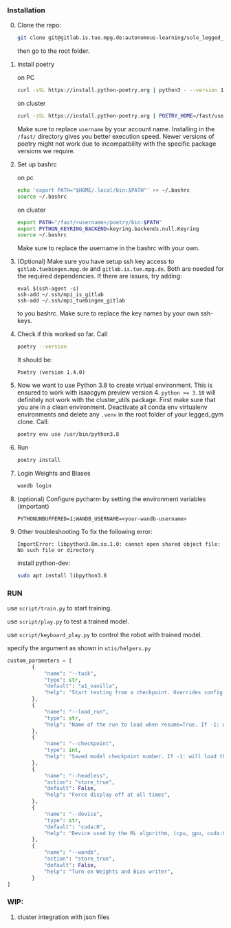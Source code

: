 ### Installation
0. Clone the repo:
    ```bash
    git clone git@gitlab.is.tue.mpg.de:autonomous-learning/solo_legged_gym.git
    ```
    then go to the root folder.

1. Install poetry
    
    on PC
    ```bash
    curl -sSL https://install.python-poetry.org | python3 - --version 1.4.0
    ```
    
    on cluster
    ```bash
    curl -sSL https://install.python-poetry.org | POETRY_HOME=/fast/username/poetry python3 - --version 1.4.0
    ```
    Make sure to replace `username` by your account name. Installing in the `/fast/` directory gives you better execution speed.
    Newer versions of poetry might not work due to incompatbility with the specific package versions we require.

2. Set up bashrc

    on pc
    ```bash
    echo 'export PATH="$HOME/.local/bin:$PATH"' >> ~/.bashrc
    source ~/.bashrc 
    ```
    on cluster
    ```bash
    export PATH="/fast/<username>/poetry/bin:$PATH"
    export PYTHON_KEYRING_BACKEND=keyring.backends.null.Keyring
    source ~/.bashrc 
    ```
    Make sure to replace the username in the bashrc with your own.

3. (Optional) Make sure you have setup ssh key access to `gitlab.tuebingen.mpg.de` and `gitlab.is.tue.mpg.de`. Both are needed for the required dependencies. If there are issues, try adding:
    ```
    eval $(ssh-agent -s)
    ssh-add ~/.ssh/mpi_is_gitlab
    ssh-add ~/.ssh/mpi_tuebingen_gitlab
    ```
    to you bashrc. Make sure to replace the key names by your own ssh-keys.

4. Check if this worked so far. Call
    ```bash
    poetry --version
    ```
    
    It should be:
    ```
    Poetry (version 1.4.0)
    ```

5. Now we want to use Python 3.8 to create virtual environment. This is ensured to work with isaacgym preview version 4. `python >= 3.10` will definitely not work with the cluster_utils package. First make sure that you are in a clean environment. Deactivate all conda env virtualenv environments and delete any `.venv` in the root folder of your legged_gym clone. Call:
    ```bash
    poetry env use /usr/bin/python3.8
    ```

6. Run 
    ```bash
    poetry install
    ```

6. Login Weights and Biases
   ```bash
   wandb login
   ```
   
7. (optional) Configure pycharm by setting the environment variables (important)
   ```
   PYTHONUNBUFFERED=1;WANDB_USERNAME=<your-wandb-username>
   ```

8. Other troubleshooting
    To fix the following error:
    ```
    ImportError: libpython3.8m.so.1.0: cannot open shared object file: No such file or directory
    ```
    install python-dev:
    ```bash
    sudo apt install libpython3.8
    ```

### RUN
use `script/train.py` to start training.

use `script/play.py` to test a trained model.

use `script/keyboard_play.py` to control the robot with trained model. 

specify the argument as shown in `utis/helpers.py`

```python
custom_parameters = [
        {
            "name": "--task",
            "type": str,
            "default": "a1_vanilla",
            "help": "Start testing from a checkpoint. Overrides config file if provided.",
        },
        {
            "name": "--load_run",
            "type": str,
            "help": "Name of the run to load when resume=True. If -1: will load the last run. Overrides config file if provided.",
        },
        {
            "name": "--checkpoint",
            "type": int,
            "help": "Saved model checkpoint number. If -1: will load the last checkpoint. Overrides config file if provided.",
        },
        {
            "name": "--headless",
            "action": "store_true",
            "default": False,
            "help": "Force display off at all times",
        },
        {
            "name": "--device",
            "type": str,
            "default": "cuda:0",
            "help": "Device used by the RL algorithm, (cpu, gpu, cuda:0, cuda:1 etc..)",
        },
        {
            "name": "--wandb",
            "action": "store_true",
            "default": False,
            "help": "Turn on Weights and Bias writer",
        }
]
```


### WIP:

1. cluster integration with json files
